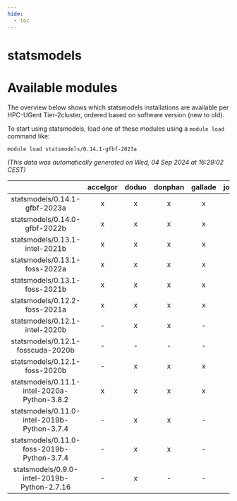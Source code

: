 ```yaml
---
hide:
  - toc
---
```


statsmodels
===========

# Available modules


The overview below shows which statsmodels installations are available per HPC-UGent Tier-2cluster, ordered based on software version (new to old).

To start using statsmodels, load one of these modules using a `module load` command like:

```shell
module load statsmodels/0.14.1-gfbf-2023a
```

*(This data was automatically generated on Wed, 04 Sep 2024 at 16:29:02 CEST)*  

| |accelgor|doduo|donphan|gallade|joltik|shinx|skitty|
| :---: | :---: | :---: | :---: | :---: | :---: | :---: | :---: |
|statsmodels/0.14.1-gfbf-2023a|x|x|x|x|x|x|x|
|statsmodels/0.14.0-gfbf-2022b|x|x|x|x|x|-|x|
|statsmodels/0.13.1-intel-2021b|x|x|x|x|x|-|x|
|statsmodels/0.13.1-foss-2022a|x|x|x|x|x|-|x|
|statsmodels/0.13.1-foss-2021b|x|x|x|x|x|-|x|
|statsmodels/0.12.2-foss-2021a|x|x|x|x|x|-|x|
|statsmodels/0.12.1-intel-2020b|-|x|x|-|x|-|x|
|statsmodels/0.12.1-fosscuda-2020b|-|-|-|-|x|-|-|
|statsmodels/0.12.1-foss-2020b|-|x|x|x|x|-|x|
|statsmodels/0.11.1-intel-2020a-Python-3.8.2|x|x|x|x|x|-|x|
|statsmodels/0.11.0-intel-2019b-Python-3.7.4|-|x|x|-|x|-|x|
|statsmodels/0.11.0-foss-2019b-Python-3.7.4|-|x|x|-|x|-|x|
|statsmodels/0.9.0-intel-2019b-Python-2.7.16|-|x|-|-|-|-|x|
